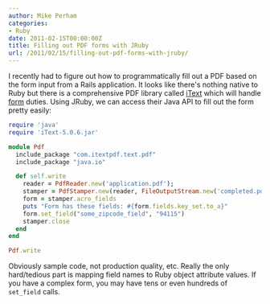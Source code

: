 ```yaml
---
author: Mike Perham
categories:
- Ruby
date: 2011-02-15T00:00:00Z
title: Filling out PDF forms with JRuby
url: /2011/02/15/filling-out-pdf-forms-with-jruby/
---
```


I recently had to figure out how to programmatically fill out a PDF based on the form input from a Rails application. It looks like there's nothing native to Ruby but there is a comprehensive PDF library called [iText][1] which will handle [form][2] duties. Using JRuby, we can access their Java API to fill out the form pretty easily:

```ruby
require 'java'
require 'iText-5.0.6.jar'

module Pdf
  include_package "com.itextpdf.text.pdf"
  include_package "java.io"

  def self.write
    reader = PdfReader.new('application.pdf');
    stamper = PdfStamper.new(reader, FileOutputStream.new('completed.pdf'))
    form = stamper.acro_fields
    puts "Form has these fields: #{form.fields.key_set.to_a}"
    form.set_field("some_zipcode_field", "94115")
    stamper.close
  end
end

Pdf.write
```

Obviously sample code, not production quality, etc. Really the only hard/tedious part is mapping field names to Ruby object attribute values. If you have a complex form, you may have tens or even hundreds of `set_field` calls.

 [1]: http://api.itextpdf.com/
 [2]: http://itextpdf.com/themes/keyword.php?id=247
